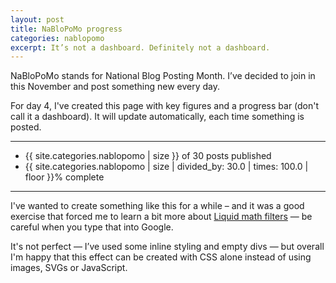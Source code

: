 ```yaml
---
layout: post
title: NaBloPoMo progress
categories: nablopomo
excerpt: It’s not a dashboard. Definitely not a dashboard.
---
```


<p class="lede">NaBloPoMo stands for National Blog Posting Month. I’ve decided to join in this November and post something new every day.</p>

For day 4, I've created this page with key figures and a progress bar (don't call it a dashboard). It will update automatically, each time something is posted.

***

<ul class="list-inline">
<li class="margin-right--m list-inline__item"><span class="big-number">{{ site.categories.nablopomo | size }} of 30</span>
<span>posts published</span></li>
<li class="list-inline__item"><span class="big-number">{{ site.categories.nablopomo | size | divided_by: 30.0 | times: 100.0 | floor }}%</span>
<span>complete</span></li>
</ul>

<div class="progress-bar">
  <span style="width: {{ site.categories.nablopomo | size | divided_by: 30.0 | times: 100.0 }}%"></span>
</div>

***

I've wanted to create something like this for a while – and it was a good exercise that forced me to learn a bit more about [Liquid math filters](https://help.shopify.com/en/themes/liquid/filters/math-filters) — be careful when you type that into Google.

It's not perfect — I’ve used some inline styling and empty divs — but overall I'm happy that this effect can be created with CSS alone instead of using images, SVGs or JavaScript.
